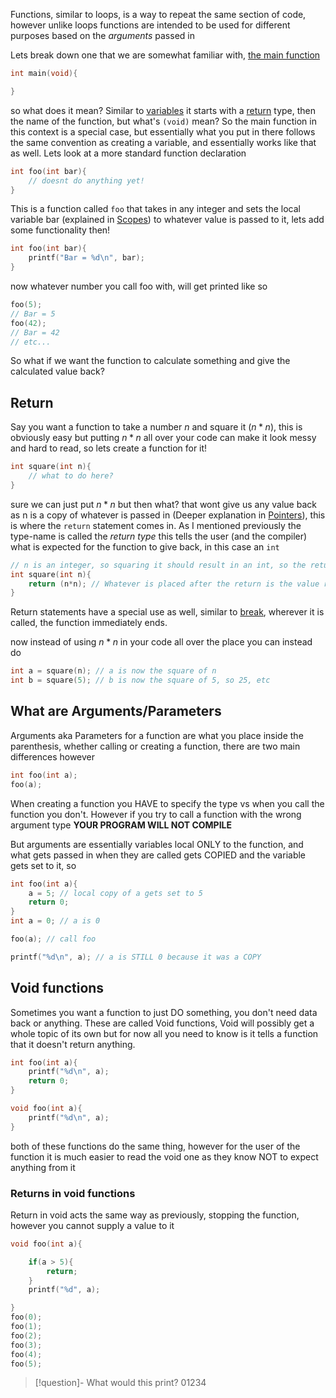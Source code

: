 Functions, similar to loops, is a way to repeat the same section of code, however unlike loops functions are intended to be used for different purposes based on the *arguments* passed in

Lets break down one that we are somewhat familiar with, [the main function](<./../Explanations/Main Function.md>)
```c
int main(void){

}
```

so what does it mean? Similar to [variables](<./Variables.md>)  it starts with a [return](#Return) type, then the name of the function, but what's `(void)` mean? So the main function in this context is a special case, but essentially what you put in there follows the same convention as creating a variable, and essentially works like that as well. Lets look at a more standard function declaration

```c
int foo(int bar){
	// doesnt do anything yet!
}
```

This is a function called `foo` that takes in any integer and sets the local variable bar (explained in [Scopes](<./Scopes.md>)) to whatever value is passed to it, lets add some functionality then!

```c
int foo(int bar){
	printf("Bar = %d\n", bar);
}
```

now whatever number you call foo with, will get printed like so
```c
foo(5);
// Bar = 5
foo(42);
// Bar = 42
// etc...
```

So what if we want the function to calculate something and give the calculated value back?

## Return

Say you want a function to take a number $n$ and square it ($n*n$), this is obviously easy but putting $n*n$ all over your code can make it look messy and hard to read, so lets create a function for it!
```c
int square(int n){
	// what to do here?
}
```
sure we can just put $n*n$ but then what? that wont give us any value back as n is a copy of whatever is passed in (Deeper explanation in [Pointers](<./Pointers.md>)), this is where the `return` statement comes in. As I mentioned previously the type-name is called the *return type* this tells the user (and the compiler) what is expected for the function to give back, in this case an `int`
```c
// n is an integer, so squaring it should result in an int, so the return type is int
int square(int n){
	return (n*n); // Whatever is placed after the return is the value returned
}
```

Return statements have a special use as well, similar to [break](<./Loops.md#Break>), wherever it is called, the function immediately ends. 

now instead of using $n*n$ in your code all over the place you can instead do 
```c
int a = square(n); // a is now the square of n
int b = square(5); // b is now the square of 5, so 25, etc
```

## What are Arguments/Parameters

Arguments aka Parameters for a function are what you place inside the parenthesis, whether calling or creating a function, there are two main differences however
```c
int foo(int a);
foo(a);
```
When creating a function you HAVE to specify the type vs when you call the function you don't. However if you try to call a function with the wrong argument type **YOUR PROGRAM WILL NOT COMPILE**

But arguments are essentially variables local ONLY to the function, and what gets passed in when they are called gets COPIED and the variable gets set to it, so 

```c
int foo(int a){
	a = 5; // local copy of a gets set to 5
	return 0;
}
int a = 0; // a is 0

foo(a); // call foo

printf("%d\n", a); // a is STILL 0 because it was a COPY

```

## Void functions

Sometimes you want a function to just DO something, you don't need data back or anything. These are called Void functions, Void will possibly get a whole topic of its own but for now all you need to know is it tells a function that it doesn't return anything.

```c
int foo(int a){
	printf("%d\n", a);
	return 0;
}

void foo(int a){
	printf("%d\n", a);
}
```
both of these functions do the same thing, however for the user of the function it is much easier to read the void one as they know NOT to expect anything from it

### Returns in void functions

Return in void acts the same way as previously, stopping the function, however you cannot supply a value to it

```c
void foo(int a){

	if(a > 5){
		return;
	}
	printf("%d", a);

}
foo(0);
foo(1);
foo(2);
foo(3);
foo(4);
foo(5);
```

> [!question]- What would this print?
> 01234


